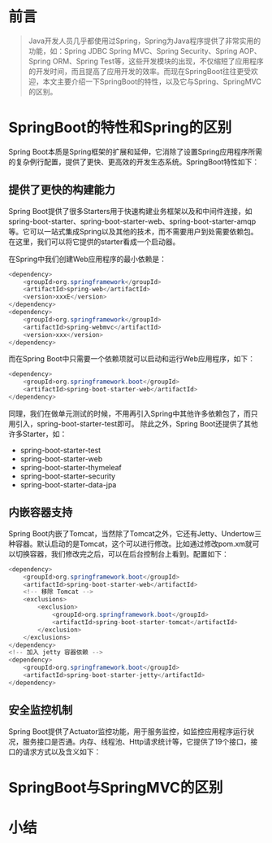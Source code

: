 # 前言
> Java开发人员几乎都使用过Spring，Spring为Java程序提供了非常实用的功能，如：Spring JDBC
Spring MVC、Spring Security、Spring AOP、Spring ORM、Spring Test等，这些开发模块的出现，不仅缩短了应用程序的开发时间，而且提高了应用开发的效率。而现在SpringBoot往往更受欢迎，本文主要介绍一下SpringBoot的特性，以及它与Spring、SpringMVC的区别。
# SpringBoot的特性和Spring的区别
Spring Boot本质是Spring框架的扩展和延伸，它消除了设置Spring应用程序所需的复杂例行配置，提供了更快、更高效的开发生态系统。SpringBoot特性如下：
## 提供了更快的构建能力
Spring Boot提供了很多Starters用于快速构建业务框架以及和中间件连接，如spring-boot-starter、spring-boot-starter-web、spring-boot-starter-amqp等。它可以一站式集成Spring以及其他的技术，而不需要用户到处需要依赖包。在这里，我们可以将它提供的starter看成一个启动器。

在Spring中我们创建Web应用程序的最小依赖是：
```java
<dependency>
    <groupId>org.springframework</groupId>
    <artifactId>spring-web</artifactId>
    <version>xxxE</version>
</dependency>
<dependency>
    <groupId>org.springframework</groupId>
    <artifactId>spring-webmvc</artifactId>
    <version>xxx</version>
</dependency>
```
而在Spring Boot中只需要一个依赖项就可以启动和运行Web应用程序，如下：
```java
<dependency>
    <groupId>org.springframework.boot</groupId>
    <artifactId>spring-boot-starter-web</artifactId>
</dependency>
```
同理，我们在做单元测试的时候，不用再引入Spring中其他许多依赖包了，而只用引入，spring-boot-starter-test即可。
除此之外，Spring Boot还提供了其他许多Starter，如：

 - spring-boot-starter-test
 - spring-boot-starter-web
 - spring-boot-starter-thymeleaf
 - spring-boot-starter-security
 - spring-boot-starter-data-jpa

## 内嵌容器支持
Spring Boot内嵌了Tomcat，当然除了Tomcat之外，它还有Jetty、Undertow三种容器。默认启动的是Tomcat，这个可以进行修改。比如通过修改pom.xm就可以切换容器，我们修改完之后，可以在后台控制台上看到。配置如下：
```java
<dependency>
    <groupId>org.springframework.boot</groupId>
    <artifactId>spring-boot-starter-web</artifactId>
    <!-- 移除 Tomcat -->
    <exclusions>
        <exclusion>
            <groupId>org.springframework.boot</groupId>
            <artifactId>spring-boot-starter-tomcat</artifactId>
        </exclusion>
    </exclusions>
</dependency>
<!-- 加入 jetty 容器依赖 -->
<dependency>
    <groupId>org.springframework.boot</groupId>
    <artifactId>spring-boot-starter-jetty</artifactId>
</dependency>
```
##  安全监控机制
Spring Boot提供了Actuator监控功能，用于服务监控，如监控应用程序运行状况，服务接口是否通。内存、线程池、Http请求统计等，它提供了19个接口，接口的请求方式以及含义如下：

# SpringBoot与SpringMVC的区别

# 小结